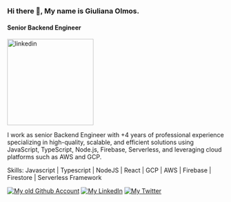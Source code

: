 ### Hi there 👋, My name is Giuliana Olmos.
#### Senior Backend Engineer

<img src='https://i.ibb.co/wg316p3/pi89ei6-B-400x400.jpg' alt='linkedin' height='200' >

I work as senior Backend Engineer with +4 years of professional experience specializing in high-quality, scalable, and efficient solutions using JavaScript, TypeScript, Node.js, Firebase, Serverless, and leveraging cloud platforms such as AWS and GCP.


Skills: Javascript | Typescript | NodeJS | React | GCP | AWS | Firebase | Firestore | Serverless Framework

[![My old Github Account](https://skillicons.dev/icons?i=linkedin)]([https://skillicons.dev](https://github.com/GiulianaOlmos))
[![My LinkedIn](https://skillicons.dev/icons?i=github)]([https://www.linkedin.com/in/giulianaevangelinaolmos](https://www.linkedin.com/in/giulianaevangelinaolmos))
[![My Twitter](https://skillicons.dev/icons?i=twitter)]([https://twitter.com/GiulianaEOlmos](https://twitter.com/GiulianaEOlmos))
